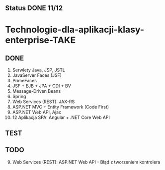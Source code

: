## Status DONE 11/12
# Technologie-dla-aplikacji-klasy-enterprise-TAKE
## DONE
1. Serwlety Java, JSP, JSTL
2. JavaServer Faces (JSF)
3. PrimeFaces
4. JSF + EJB + JPA + CDI + BV
5. Message-Driven Beans
6. Spring
7. Web Services (REST): JAX-RS
8. ASP.NET MVC + Entity Framework (Code First)
10. ASP.NET Web API, Ajax
11. 12 Aplikacja SPA: Angular + .NET Core Web API

## TEST


## TODO
9. Web Services (REST): ASP.NET Web API - Błąd z tworzeniem kontrolera
